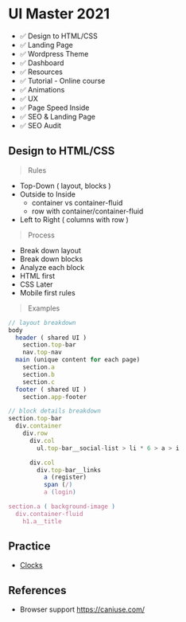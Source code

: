 # UI Master 2021

- :white_check_mark: Design to HTML/CSS
- :white_check_mark: Landing Page
- :white_check_mark: Wordpress Theme
- :white_check_mark: Dashboard
- :white_check_mark: Resources
- :white_check_mark: Tutorial - Online course
- :white_check_mark: Animations
- :white_check_mark: UX
- :white_check_mark: Page Speed Inside
- :white_check_mark: SEO & Landing Page
- :white_check_mark: SEO Audit

## Design to HTML/CSS

> Rules

- Top-Down ( layout, blocks )
- Outside to Inside
  - container vs container-fluid
  - row with container/container-fluid
- Left to Right ( columns with row )

> Process

- Break down layout
- Break down blocks
- Analyze each block
- HTML first
- CSS Later
- Mobile first rules

> Examples

```js
// layout breakdown
body
  header ( shared UI )
    section.top-bar
    nav.top-nav
  main (unique content for each page)
    section.a
    section.b
    section.c
  footer ( shared UI )
    section.app-footer
```

```js
// block details breakdown
section.top-bar
  div.container
    div.row
      div.col
        ul.top-bar__social-list > li * 6 > a > i

      div.col
        div.top-bar__links
          a (register)
          span (/)
          a (login)

section.a ( background-image )
  div.container-fluid
    h1.a__title

```

## Practice

- [Clocks](./001)

## References

- Browser support https://caniuse.com/
